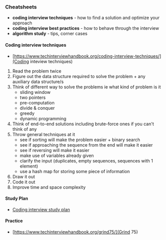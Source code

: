 ### Cheatsheets
- **coding interview techniques** - how to find a solution and optimize your approach
- **coding interview best practices** - how to behave through the interview
- **algorithm study** - tips, corner cases

#### Coding interview techniques
- [https://www.techinterviewhandbook.org/coding-interview-techniques/](Coding inteview techniques)


1. Read the problem twice
2. Figure out the data structure required to solve the problem + any auxiliary data structure/s
3. Think of different way to solve the problems ie what kind of problem is it
	- sliding window
	- two pointers
	- pre-computation
	- divide & conquer
	- greedy
	- dynamic programming
4. Think of end-to-end solutions including brute-force ones if you can't think of any
5. Throw general techniques at it
	- see if sorting will make the problem easier + binary search
	- see if approaching the sequence from the end will make it easier
	- see if reversing will make it easier
	- make use of variables already given
	- clarify the input (duplicates, empty sequences, sequences with 1 element)
	- use a hash map for storing some piece of information
6. Draw it out
7. Code it out
8. Improve time and space complexity

#### Study Plan
- [Coding interview study plan](https://www.techinterviewhandbook.org/coding-interview-study-plan/)

#### Practice
- [https://www.techinterviewhandbook.org/grind75/](Grind 75)
